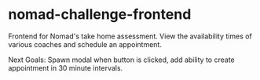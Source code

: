 # nomad-challenge-frontend
Frontend for Nomad's take home assessment. View the availability times of various coaches and schedule an appointment.

Next Goals: Spawn modal when button is clicked, add ability to create appointment in 30 minute intervals. 
